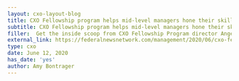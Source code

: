 ```yaml
---
layout: cxo-layout-blog
title: CXO Fellowship program helps mid-level managers hone their skills
subtitle: CXO Fellowship program helps mid-level managers hone their skills
filler:  Get the inside scoop from CXO Fellowship Program director Angela McPherson (a program alum herself!) about the invaluable experience CXO Fellows from across government gain in the year-long program. 
external_link: https://federalnewsnetwork.com/management/2020/06/cxo-fellowship-program-helps-mid-level-managers-hone-their-skills/
type: cxo
date: June 12, 2020
has_date: 'yes'
author: Amy Bontrager
---
```

